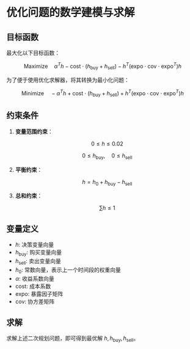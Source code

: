 # 优化问题的数学建模与求解

## 目标函数

最大化以下目标函数：

$$
\text{Maximize} \quad \alpha^T h - \text{cost} \cdot (h_{\text{buy}} + h_{\text{sell}}) - h^T (\text{expo} \cdot \text{cov} \cdot \text{expo}^T) h
$$

为了便于使用优化求解器，将其转换为最小化问题：

$$
\text{Minimize} \quad -\alpha^T h + \text{cost} \cdot (h_{\text{buy}} + h_{\text{sell}}) + h^T (\text{expo} \cdot \text{cov} \cdot \text{expo}^T) h
$$

## 约束条件

1. **变量范围约束**：

   $$
   0 \leq h \leq 0.02
   $$

   $$
   0 \leq h_{\text{buy}}, \quad 0 \leq h_{\text{sell}}
   $$

2. **平衡约束**：

   $$
   h = h_0 + h_{\text{buy}} - h_{\text{sell}}
   $$

3. **总和约束**：

   $$
   \sum h \leq 1
   $$

## 变量定义

- $h$: 决策变量向量
- $h_{\text{buy}}$: 购买变量向量
- $h_{\text{sell}}$: 卖出变量向量
- $h_0$: 常数向量，表示上一个时间段的权重向量
- $\alpha$: 收益系数向量
- $\text{cost}$: 成本系数
- $\text{expo}$: 暴露因子矩阵
- $\text{cov}$: 协方差矩阵

## 求解

求解上述二次规划问题，即可得到最优解 $h, h_{\text{buy}}, h_{\text{sell}}$。
